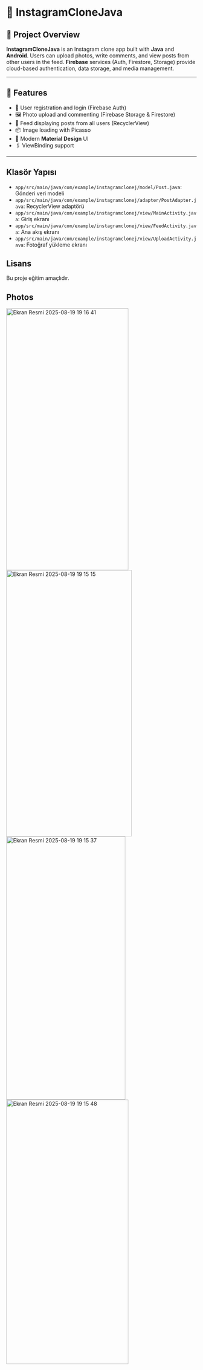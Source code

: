 # 📸 InstagramCloneJava

## 🚀 Project Overview
**InstagramCloneJava** is an Instagram clone app built with **Java** and **Android**. Users can upload photos, write comments, and view posts from other users in the feed. **Firebase** services (Auth, Firestore, Storage) provide cloud-based authentication, data storage, and media management.

---

## 🎯 Features
- 🔐 User registration and login (Firebase Auth)  
- 🖼️ Photo upload and commenting (Firebase Storage & Firestore)  
- 📰 Feed displaying posts from all users (RecyclerView)  
- 📦 Image loading with Picasso  
- 🎨 Modern **Material Design** UI  
- 🖇️ ViewBinding support  

---

## Klasör Yapısı
- `app/src/main/java/com/example/instagramclonej/model/Post.java`: Gönderi veri modeli
- `app/src/main/java/com/example/instagramclonej/adapter/PostAdapter.java`: RecyclerView adaptörü
- `app/src/main/java/com/example/instagramclonej/view/MainActivity.java`: Giriş ekranı
- `app/src/main/java/com/example/instagramclonej/view/FeedActivity.java`: Ana akış ekranı
- `app/src/main/java/com/example/instagramclonej/view/UploadActivity.java`: Fotoğraf yükleme ekranı

## Lisans
Bu proje eğitim amaçlıdır.

## Photos
<img width="323" height="693" alt="Ekran Resmi 2025-08-19 19 16 41" src="https://github.com/user-attachments/assets/fc25eca9-d6bb-4c07-9659-b4346f31b993" />
<img width="332" height="705" alt="Ekran Resmi 2025-08-19 19 15 15" src="https://github.com/user-attachments/assets/38c0d7a5-b455-465c-8267-29ffbdb0c92e" />



<img width="315" height="697" alt="Ekran Resmi 2025-08-19 19 15 37" src="https://github.com/user-attachments/assets/abfcd0e0-17b0-472a-9413-e226b5aad46d" />
<img width="323" height="700" alt="Ekran Resmi 2025-08-19 19 15 48" src="https://github.com/user-attachments/assets/5e29905b-31bc-4b4c-83c2-98b14b7ce53b" />

